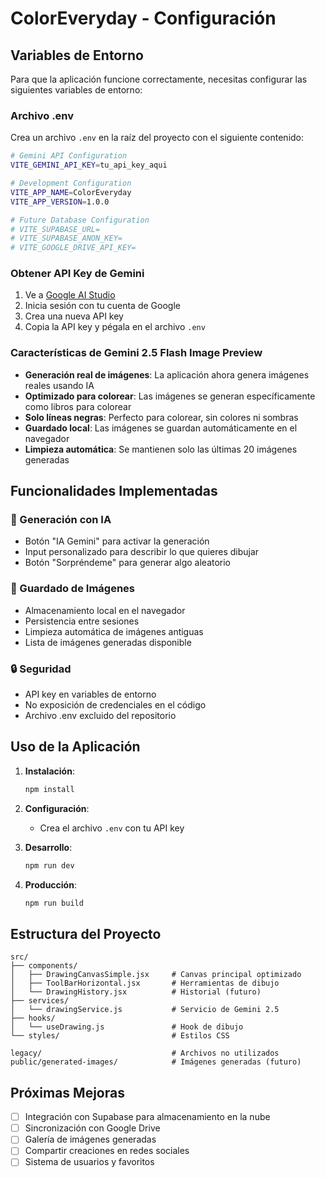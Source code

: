 # ColorEveryday - Configuración

## Variables de Entorno

Para que la aplicación funcione correctamente, necesitas configurar las siguientes variables de entorno:

### Archivo .env

Crea un archivo `.env` en la raíz del proyecto con el siguiente contenido:

```bash
# Gemini API Configuration
VITE_GEMINI_API_KEY=tu_api_key_aqui

# Development Configuration
VITE_APP_NAME=ColorEveryday
VITE_APP_VERSION=1.0.0

# Future Database Configuration
# VITE_SUPABASE_URL=
# VITE_SUPABASE_ANON_KEY=
# VITE_GOOGLE_DRIVE_API_KEY=
```

### Obtener API Key de Gemini

1. Ve a [Google AI Studio](https://makersuite.google.com/app/apikey)
2. Inicia sesión con tu cuenta de Google
3. Crea una nueva API key
4. Copia la API key y pégala en el archivo `.env`

### Características de Gemini 2.5 Flash Image Preview

- **Generación real de imágenes**: La aplicación ahora genera imágenes reales usando IA
- **Optimizado para colorear**: Las imágenes se generan específicamente como libros para colorear
- **Solo líneas negras**: Perfecto para colorear, sin colores ni sombras
- **Guardado local**: Las imágenes se guardan automáticamente en el navegador
- **Limpieza automática**: Se mantienen solo las últimas 20 imágenes generadas

## Funcionalidades Implementadas

### 🎨 Generación con IA
- Botón "IA Gemini" para activar la generación
- Input personalizado para describir lo que quieres dibujar
- Botón "Sorpréndeme" para generar algo aleatorio

### 💾 Guardado de Imágenes
- Almacenamiento local en el navegador
- Persistencia entre sesiones
- Limpieza automática de imágenes antiguas
- Lista de imágenes generadas disponible

### 🔒 Seguridad
- API key en variables de entorno
- No exposición de credenciales en el código
- Archivo .env excluido del repositorio

## Uso de la Aplicación

1. **Instalación**:
   ```bash
   npm install
   ```

2. **Configuración**:
   - Crea el archivo `.env` con tu API key
   
3. **Desarrollo**:
   ```bash
   npm run dev
   ```

4. **Producción**:
   ```bash
   npm run build
   ```

## Estructura del Proyecto

```
src/
├── components/
│   ├── DrawingCanvasSimple.jsx     # Canvas principal optimizado
│   ├── ToolBarHorizontal.jsx       # Herramientas de dibujo
│   └── DrawingHistory.jsx          # Historial (futuro)
├── services/
│   └── drawingService.js           # Servicio de Gemini 2.5
├── hooks/
│   └── useDrawing.js               # Hook de dibujo
└── styles/                         # Estilos CSS

legacy/                             # Archivos no utilizados
public/generated-images/            # Imágenes generadas (futuro)
```

## Próximas Mejoras

- [ ] Integración con Supabase para almacenamiento en la nube
- [ ] Sincronización con Google Drive
- [ ] Galería de imágenes generadas
- [ ] Compartir creaciones en redes sociales
- [ ] Sistema de usuarios y favoritos